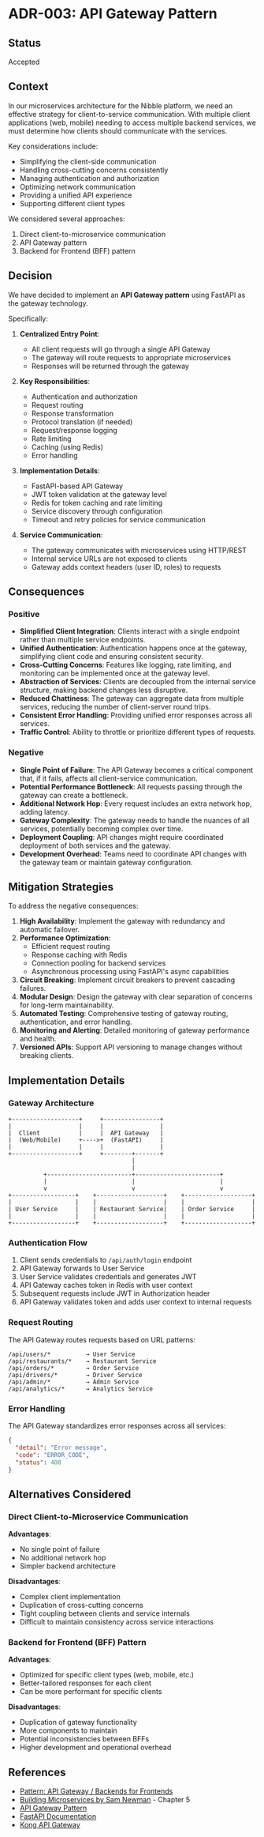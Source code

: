 # ADR-003: API Gateway Pattern

## Status

Accepted

## Context

In our microservices architecture for the Nibble platform, we need an effective strategy for client-to-service communication. With multiple client applications (web, mobile) needing to access multiple backend services, we must determine how clients should communicate with the services.

Key considerations include:
- Simplifying the client-side communication
- Handling cross-cutting concerns consistently
- Managing authentication and authorization
- Optimizing network communication
- Providing a unified API experience
- Supporting different client types

We considered several approaches:
1. Direct client-to-microservice communication
2. API Gateway pattern
3. Backend for Frontend (BFF) pattern

## Decision

We have decided to implement an **API Gateway pattern** using FastAPI as the gateway technology.

Specifically:

1. **Centralized Entry Point**:
   - All client requests will go through a single API Gateway
   - The gateway will route requests to appropriate microservices
   - Responses will be returned through the gateway

2. **Key Responsibilities**:
   - Authentication and authorization
   - Request routing
   - Response transformation
   - Protocol translation (if needed)
   - Request/response logging
   - Rate limiting
   - Caching (using Redis)
   - Error handling

3. **Implementation Details**:
   - FastAPI-based API Gateway
   - JWT token validation at the gateway level
   - Redis for token caching and rate limiting
   - Service discovery through configuration
   - Timeout and retry policies for service communication

4. **Service Communication**:
   - The gateway communicates with microservices using HTTP/REST
   - Internal service URLs are not exposed to clients
   - Gateway adds context headers (user ID, roles) to requests

## Consequences

### Positive

- **Simplified Client Integration**: Clients interact with a single endpoint rather than multiple service endpoints.
- **Unified Authentication**: Authentication happens once at the gateway, simplifying client code and ensuring consistent security.
- **Cross-Cutting Concerns**: Features like logging, rate limiting, and monitoring can be implemented once at the gateway level.
- **Abstraction of Services**: Clients are decoupled from the internal service structure, making backend changes less disruptive.
- **Reduced Chattiness**: The gateway can aggregate data from multiple services, reducing the number of client-server round trips.
- **Consistent Error Handling**: Providing unified error responses across all services.
- **Traffic Control**: Ability to throttle or prioritize different types of requests.

### Negative

- **Single Point of Failure**: The API Gateway becomes a critical component that, if it fails, affects all client-service communication.
- **Potential Performance Bottleneck**: All requests passing through the gateway can create a bottleneck.
- **Additional Network Hop**: Every request includes an extra network hop, adding latency.
- **Gateway Complexity**: The gateway needs to handle the nuances of all services, potentially becoming complex over time.
- **Deployment Coupling**: API changes might require coordinated deployment of both services and the gateway.
- **Development Overhead**: Teams need to coordinate API changes with the gateway team or maintain gateway configuration.

## Mitigation Strategies

To address the negative consequences:

1. **High Availability**: Implement the gateway with redundancy and automatic failover.
2. **Performance Optimization**: 
   - Efficient request routing
   - Response caching with Redis
   - Connection pooling for backend services
   - Asynchronous processing using FastAPI's async capabilities
3. **Circuit Breaking**: Implement circuit breakers to prevent cascading failures.
4. **Modular Design**: Design the gateway with clear separation of concerns for long-term maintainability.
5. **Automated Testing**: Comprehensive testing of gateway routing, authentication, and error handling.
6. **Monitoring and Alerting**: Detailed monitoring of gateway performance and health.
7. **Versioned APIs**: Support API versioning to manage changes without breaking clients.

## Implementation Details

### Gateway Architecture

```
+-------------------+     +----------------+
|                   |     |                |
|  Client           |     |  API Gateway   |
|  (Web/Mobile)     +---->+  (FastAPI)     |
|                   |     |                |
+-------------------+     +--------+-------+
                                   |
                                   |
          +------------------------+------------------------+
          |                        |                        |
          v                        v                        v
+------------------+    +-------------------+    +-------------------+
|                  |    |                   |    |                   |
| User Service     |    | Restaurant Service|    | Order Service     |
|                  |    |                   |    |                   |
+------------------+    +-------------------+    +-------------------+
```

### Authentication Flow

1. Client sends credentials to `/api/auth/login` endpoint
2. API Gateway forwards to User Service
3. User Service validates credentials and generates JWT
4. API Gateway caches token in Redis with user context
5. Subsequent requests include JWT in Authorization header
6. API Gateway validates token and adds user context to internal requests

### Request Routing

The API Gateway routes requests based on URL patterns:

```
/api/users/*          → User Service
/api/restaurants/*    → Restaurant Service
/api/orders/*         → Order Service
/api/drivers/*        → Driver Service
/api/admin/*          → Admin Service
/api/analytics/*      → Analytics Service
```

### Error Handling

The API Gateway standardizes error responses across all services:

```json
{
  "detail": "Error message",
  "code": "ERROR_CODE",
  "status": 400
}
```

## Alternatives Considered

### Direct Client-to-Microservice Communication

**Advantages**:
- No single point of failure
- No additional network hop
- Simpler backend architecture

**Disadvantages**:
- Complex client implementation
- Duplication of cross-cutting concerns
- Tight coupling between clients and service internals
- Difficult to maintain consistency across service interactions

### Backend for Frontend (BFF) Pattern

**Advantages**:
- Optimized for specific client types (web, mobile, etc.)
- Better-tailored responses for each client
- Can be more performant for specific clients

**Disadvantages**:
- Duplication of gateway functionality
- More components to maintain
- Potential inconsistencies between BFFs
- Higher development and operational overhead

## References

- [Pattern: API Gateway / Backends for Frontends](https://microservices.io/patterns/apigateway.html)
- [Building Microservices by Sam Newman](https://samnewman.io/books/building_microservices/) - Chapter 5
- [API Gateway Pattern](https://docs.microsoft.com/en-us/azure/architecture/microservices/design/gateway)
- [FastAPI Documentation](https://fastapi.tiangolo.com/)
- [Kong API Gateway](https://konghq.com/kong/)